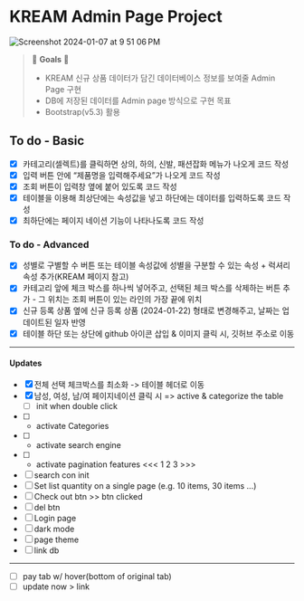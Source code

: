 # KREAM Admin Page Project

![Screenshot 2024-01-07 at 9 51 06 PM](https://github.com/ready-oun/oz_be_challenge/assets/148455749/caf84d91-0a5d-4c13-8f3b-a70bca178fc8)

> 👑 **Goals** 👑
>
> - KREAM 신규 상품 데이터가 담긴 데이터베이스 정보를 보여줄 Admin Page 구현
> - DB에 저장된 데이터를 Admin page 방식으로 구현 목표
> - Bootstrap(v5.3) 활용

## To do - Basic

- [x] 카테고리(셀렉트)를 클릭하면 상의, 하의, 신발, 패션잡화 메뉴가 나오게 코드 작성
- [x] 입력 버튼 안에 “제품명을 입력해주세요”가 나오게 코드 작성
- [x] 조회 버튼이 입력창 옆에 붙어 있도록 코드 작성
- [x] 테이블을 이용해 최상단에는 속성값을 넣고 하단에는 데이터를 입력하도록 코드 작성
- [x] 최하단에는 페이지 네이션 기능이 나타나도록 코드 작성

### To do - Advanced

- [x] 성별로 구별할 수 버튼 또는 테이블 속성값에 성별을 구분할 수 있는 속성 + 럭셔리 속성 추가(KREAM 페이지 참고)
- [x] 카테고리 앞에 체크 박스를 하나씩 넣어주고, 선택된 체크 박스를 삭제하는 버튼 추가 - 그 위치는 조회 버튼이 있는 라인의 가장 끝에 위치
- [x] 신규 등록 상품 옆에 신규 등록 상품 (2024-01-22) 형태로 변경해주고, 날짜는 업데이트된 일자 반영
- [x] 테이블 하단 또는 상단에 github 아이콘 삽입 & 이미지 클릭 시, 깃허브 주소로 이동

---

#### Updates

- [x] 전체 선택 체크박스를 최소화 -> 테이블 헤더로 이동
- [x] 남성, 여성, 남/여 페이지네이션 클릭 시 => active & categorize the table
  - [ ] init when double click
- [ ] - activate Categories
- [ ] - activate search engine
- [ ] - activate pagination features <<< 1 2 3 >>>
- [ ] search con init
- [ ] Set list quantity on a single page (e.g. 10 items, 30 items ...)
- [ ] Check out btn >> btn clicked
- [ ] del btn
- [ ] Login page
- [ ] dark mode
- [ ] page theme
- [ ] link db

---

- [ ] pay tab w/ hover(bottom of original tab)
- [ ] update now > link
